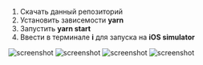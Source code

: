 1. Скачать данный репозиторий
2. Установить зависемости **yarn**
3. Запустить **yarn start**
4. Ввести в терминале **i** для запуска на **iOS simulator**

![screenshot](main.png)
![screenshot](main_en.png)
![screenshot](map.png)
![screenshot](set.png)
